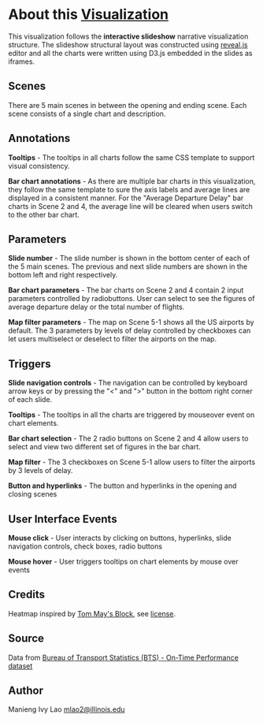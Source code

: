 # About this [Visualization](https://ivyieng.github.io/final/flights)
This visualization follows the **interactive slideshow** narrative visualization structure. The slideshow structural layout was constructed using [reveal.js](http://lab.hakim.se/reveal-js) editor and all the charts were written using D3.js embedded in the slides as iframes.

## Scenes
There are 5 main scenes in between the opening and ending scene. Each scene consists of a single chart and description.

## Annotations
**Tooltips** - The tooltips in all charts follow the same CSS template to support visual consistency.

**Bar chart annotations** - As there are multiple bar charts in this visualization, they follow the same template to sure the axis labels and average lines are displayed in a consistent manner. For the "Average Departure Delay" bar charts in Scene 2 and 4, the average line will be cleared when users switch to the other bar chart.

## Parameters
**Slide number** - The slide number is shown in the bottom center of each of the 5 main scenes. The previous and next slide numbers are shown in the bottom left and right respectively.

**Bar chart parameters** - The bar charts on Scene 2 and 4 contain 2 input parameters controlled by radiobuttons. User can select to see the figures of average departure delay or the total number of flights.

**Map filter parameters** - The map on Scene 5-1 shows all the US airports by default. The 3 parameters by levels of delay controlled by checkboxes can let users multiselect or deselect to filter the airports on the map.

## Triggers
**Slide navigation controls** - The navigation can be controlled by keyboard arrow keys or by pressing the "<" and ">" button in the bottom right corner of each slide.

**Tooltips** - The tooltips in all the charts are triggered by mouseover event on chart elements.

**Bar chart selection** - The 2 radio buttons on Scene 2 and 4 allow users to select and view two different set of figures in the bar chart.

**Map filter** - The 3 checkboxes on Scene 5-1 allow users to filter the airports by 3 levels of delay.

**Button and hyperlinks** - The button and hyperlinks in the opening and closing scenes

## User Interface Events
**Mouse click** - User interacts by clicking on buttons, hyperlinks, slide navigation controls, check boxes, radio buttons

**Mouse hover** - User triggers tooltips on chart elements by mouse over events


## Credits
Heatmap inspired by [Tom May's Block](http://bl.ocks.org/tjdecke/5558084), see [license](/license/heatmap-license.txt).

## Source
Data from [Bureau of Transport Statistics (BTS) - On-Time Performance dataset](https://www.transtats.bts.gov/DL_SelectFields.asp?Table_ID=236&DB_Short_Name=On-Time)

## Author
Manieng Ivy Lao
[mlao2@illinois.edu](mlao2@illinois.edu)
